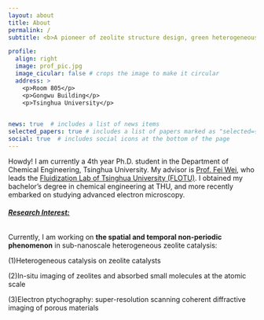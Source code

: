 ```yaml
---
layout: about
title: About
permalink: /
subtitle: <b>A pioneer of zeolite structure design, green heterogeneous catalysis, and in-situ electron microscopy.</b>

profile:
  align: right
  image: prof_pic.jpg
  image_cicular: false # crops the image to make it circular
  address: >
    <p>Room 805</p>
    <p>Gongwu Building</p>
    <p>Tsinghua University</p>
  

news: true  # includes a list of news items
selected_papers: true # includes a list of papers marked as "selected={true}"
social: true  # includes social icons at the bottom of the page
---
```


Howdy! I am currently a 4th year Ph.D. student in the Department of Chemical Engineering, Tsinghua University. My advisor is [Prof. Fei Wei](https://www.chemeng.tsinghua.edu.cn/info/1165/2600.htm), who leads the [Fluidization Lab of Tsinghua University (FLOTU)](https://www.chemeng.tsinghua.edu.cn/info/1165/2600.htm). I obtained my bachelor’s degree in chemical engineering at THU, and more recently embarked on studying advanced electron microscopy. 

###### ***<u>Research Interest:</u>***

Currently, I am working on **the spatial and temporal non-periodic phenomenon** in sub-nanoscale heterogeneous zeolite catalysis:

(1)Heterogeneous catalysis on zeolite catalysts

(2)In-situ imaging of zeolites and absorbed small molecules at the atomic scale

(3)Electron ptychography: super-resolution scanning coherent diffractive imaging of porous materials
